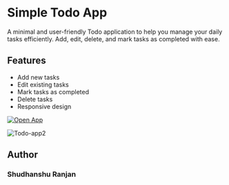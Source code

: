 # Simple Todo App

A minimal and user-friendly Todo application to help you manage your daily tasks efficiently. Add, edit, delete, and mark tasks as completed with ease.

## Features
- Add new tasks
- Edit existing tasks
- Mark tasks as completed
- Delete tasks
- Responsive design
  
[![Open App](https://img.shields.io/badge/Open%20App-Click%20Here-blue?style=for-the-badge)](https://thanosdrome.github.io/Todo-App/)

![Todo-app2](https://github.com/user-attachments/assets/44170b32-3a8a-4961-a101-40bc2684a5db)


## Author
### Shudhanshu Ranjan

